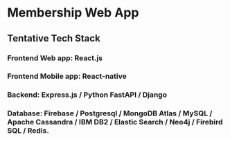 # Membership Web App

## Tentative Tech Stack

### Frontend Web app: React.js

### Frontend Mobile app: React-native

### Backend: Express.js / Python FastAPI / Django 

### Database: Firebase / Postgresql / MongoDB Atlas / MySQL / Apache Cassandra / IBM DB2 / Elastic Search / Neo4j / Firebird SQL / Redis.
